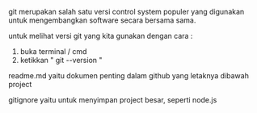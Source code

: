git merupakan salah satu versi control system populer yang digunakan untuk mengembangkan software secara bersama sama.

untuk melihat versi git yang kita gunakan dengan cara :
1. buka terminal / cmd 
2. ketikkan " git --version " 

readme.md yaitu dokumen penting dalam github yang letaknya dibawah project

gitignore yaitu untuk menyimpan project besar, seperti node.js







